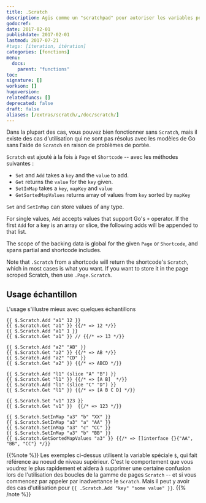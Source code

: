 ```yaml
---
title: .Scratch
description: Agis comme un "scratchpad" pour autoriser les variables pouvant être écrites dans la page ou le shortcode.
godocref:
date: 2017-02-01
publishdate: 2017-02-01
lastmod: 2017-07-21
#tags: [iteration, itération]
categories: [fonctions]
menu:
  docs:
    parent: "functions"
toc:
signature: []
workson: []
hugoversion:
relatedfuncs: []
deprecated: false
draft: false
aliases: [/extras/scratch/,/doc/scratch/]
---
```


Dans la plupart des cas, vous pouvez bien fonctionner sans `Scratch`, mais il existe des cas d'utilisation qui ne sont pas résolus avec les modèles de Go sans l'aide de `Scratch` en raison de problèmes de portée.

`Scratch` est ajouté à la fois à `Page` et `Shortcode` -- avec les méthodes suivantes :

* `Set` and `Add` takes a `key` and the `value` to add.
* `Get` returns the `value` for the `key` given.
* `SetInMap` takes a `key`, `mapKey` and `value`
* `GetSortedMapValues` returns array of values from `key` sorted by `mapKey`

`Set` and `SetInMap` can store values of any type.

For single values, `Add` accepts values that support Go's `+` operator. If the first `Add` for a key is an array or slice, the following adds will be appended to that list.

The scope of the backing data is global for the given `Page` or `Shortcode`, and spans partial and shortcode includes.

Note that `.Scratch` from a shortcode will return the shortcode's `Scratch`, which in most cases is what you want. If you want to store it in the page scroped Scratch, then use `.Page.Scratch`.

## Usage échantillon

L'usage s'illustre mieux avec quelques échantillons

```
{{ $.Scratch.Add "a1" 12 }}
{{ $.Scratch.Get "a1" }} {{/* => 12 */}}
{{ $.Scratch.Add "a1" 1 }}
{{ $.Scratch.Get "a1" }} // {{/* => 13 */}}

{{ $.Scratch.Add "a2" "AB" }}
{{ $.Scratch.Get "a2" }} {{/* => AB */}}
{{ $.Scratch.Add "a2" "CD" }}
{{ $.Scratch.Get "a2" }} {{/* => ABCD */}}

{{ $.Scratch.Add "l1" (slice "A" "B") }}
{{ $.Scratch.Get "l1" }} {{/* => [A B]  */}}
{{ $.Scratch.Add "l1" (slice "C" "D") }}
{{ $.Scratch.Get "l1" }} {{/* => [A B C D] */}}

{{ $.Scratch.Set "v1" 123 }}
{{ $.Scratch.Get "v1" }}  {{/* => 123 */}}

{{ $.Scratch.SetInMap "a3" "b" "XX" }}
{{ $.Scratch.SetInMap "a3" "a" "AA" }}
{{ $.Scratch.SetInMap "a3" "c" "CC" }}
{{ $.Scratch.SetInMap "a3" "b" "BB" }}
{{ $.Scratch.GetSortedMapValues "a3" }} {{/* => []interface {}{"AA", "BB", "CC"} */}}
```

{{%note %}}
Les exemples ci-dessus utilisent la variable spéciale `$`, qui fait référence au noeud de niveau supérieur. C'est le comportement que vous voudrez le plus rapidement et aidera à supprimer une certaine confusion lors de l'utilisation des boucles de la gamme de pages `Scratch` -- et si vous commencez par appeler par inadvertance le `Scratch`. Mais il peut y avoir des cas d'utilisation pour `{{ .Scratch.Add "key" "some value" }}`.
{{% /note %}}

[pagevars]: /variables/page/

